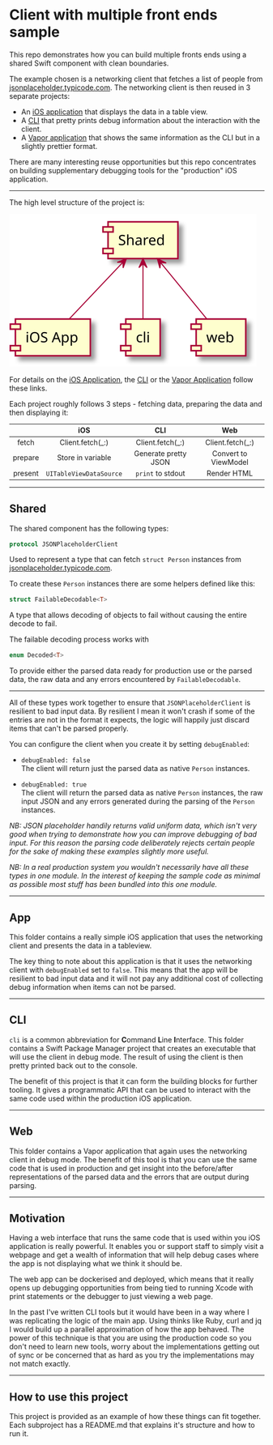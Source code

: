 # Client with multiple front ends sample

This repo demonstrates how you can build multiple fronts ends using a shared Swift component with clean boundaries.

The example chosen is a networking client that fetches a list of people from [jsonplaceholder.typicode.com][1].
The networking client is then reused in 3 separate projects:

- An [iOS application](app) that displays the data in a table view.
- A [CLI](cli) that pretty prints debug information about the interaction with the client.
- A [Vapor application](web) that shows the same information as the CLI but in a slightly prettier format.

There are many interesting reuse opportunities but this repo concentrates on building supplementary debugging tools for the "production" iOS application.

---

The high level structure of the project is:

![Project Structure](.assets/project-structure.svg)

For details on the [iOS Application](app), the [CLI](cli) or the [Vapor Application](web) follow these links.

Each project roughly follows 3 steps - fetching data, preparing the data and then displaying it:

|         |           iOS           |          CLI         |          Web         |
|:-------:|:-----------------------:|:--------------------:|:--------------------:|
|   fetch |     Client.fetch(_:)    |   Client.fetch(_:)   |   Client.fetch(_:)   |
| prepare |    Store in variable    | Generate pretty JSON | Convert to ViewModel |
| present | `UITableViewDataSource` |   `print` to stdout  |      Render HTML     |

---

## Shared

The shared component has the following types:

``` swift
protocol JSONPlaceholderClient
```

Used to represent a type that can fetch `struct Person` instances from [jsonplaceholder.typicode.com][1].

To create these `Person` instances  there are some helpers defined like this:

``` swift
struct FailableDecodable<T>
```

A type that allows decoding of objects to fail without causing the entire decode to fail.

The failable decoding process works with

``` swift
enum Decoded<T>
```

To provide either the parsed data ready for production use or the parsed data, the raw data and any errors encountered by `FailableDecodable`.

---

All of these types work together to ensure that `JSONPlaceholderClient` is resilient to bad input data.
By resilient I mean it won't crash if some of the entries are not in the format it expects, the logic will happily just discard items that can't be parsed properly.

You can configure the client when you create it by setting `debugEnabled`:

- `debugEnabled: false`  
The client will return just the parsed data as native `Person` instances.

- `debugEnabled: true`  
The client will return the parsed data as native `Person` instances, the raw input JSON and any errors generated during the parsing of the `Person` instances.

*NB: JSON placeholder handily returns valid uniform data, which isn't very good when trying to demonstrate how you can improve debugging of bad input.
For this reason the parsing code deliberately rejects certain people for the sake of making these examples slightly more useful.*

*NB: In a real production system you wouldn't necessarily have all these types in one module.
In the interest of keeping the sample code as minimal as possible most stuff has been bundled into this one module.*

---

## App

This folder contains a really simple iOS application that uses the networking client and presents the data in a tableview.

The key thing to note about this application is that it uses the networking client with `debugEnabled` set to `false`.
This means that the app will be resilient to bad input data and it will not pay any additional cost of collecting debug information when items can not be parsed.

---

## CLI

`cli` is a common abbreviation for **C**ommand **L**ine **I**nterface.
This folder contains a Swift Package Manager project that creates an executable that will use the client in debug mode.
The result of using the client is then pretty printed back out to the console.

The benefit of this project is that it can form the building blocks for further tooling.
It gives a programmatic API that can be used to interact with the same code used within the production iOS application.

---

## Web

This folder contains a Vapor application that again uses the networking client in debug mode.
The benefit of this tool is that you can use the same code that is used in production and get insight into the before/after representations of the parsed data and the errors that are output during parsing.

---

## Motivation

Having a web interface that runs the same code that is used within you iOS application is really powerful.
It enables you or support staff to simply visit a webpage and get a wealth of information that will help debug cases where the app is not displaying what we think it should be.

The web app can be dockerised and deployed, which means that it really opens up debugging opportunities from being tied to running Xcode with print statements or the debugger to just viewing a web page.

In the past I've written CLI tools but it would have been in a way where I was replicating the logic of the main app.
Using thinks like Ruby, curl and jq I would build up a parallel approximation of how the app behaved.
The power of this technique is that you are using the production code so you don't need to learn new tools, worry about the implementations getting out of sync or be concerned that as hard as you try the implementations may not match exactly.

---

## How to use this project

This project is provided as an example of how these things can fit together.
Each subproject has a README.md that explains it's structure and how to run it.

[1]:https://jsonplaceholder.typicode.com/
